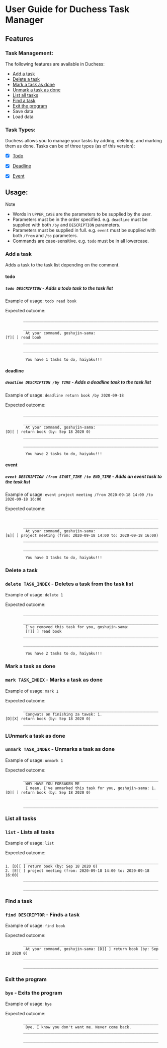 # User Guide for Duchess Task Manager

## Features 

### Task Management:

The following features are available in Duchess:
* [Add a task](#add-a-task)
* [Delete a task](#delete-a-task)
* [Mark a task as done](#mark-a-task-as-done)
* [Unmark a task as done](#unmark-a-task-as-done)
* [List all tasks](#list-all-tasks)
* [Find a task](#find-a-task)
* [Exit the program](#exit-the-program)
* Save data
* Load data

### Task Types:

Duchess allows you to manage your tasks by adding, deleting, and marking them as done.
Tasks can be of three types (as of this version): 
- [x] [Todo](#todo)
- [x] [Deadline](#deadline)
- [x] [Event](#event)


## Usage:

> [!NOTE]
> - Words in `UPPER_CASE` are the parameters to be supplied by the user.
> - Parameters must be in the order specified.
>   e.g. `deadline` must be supplied with both `/by` and `DESCRIPTION` parameters.
> - Parameters must be supplied in full.
>   e.g. `event` must be supplied with both `/from` and `/to` parameters.
> - Commands are case-sensitive.
>   e.g. `todo` must be in all lowercase.


### Add a task

Adds a task to the task list depending on the comment.

#### todo
##### `todo DESCRIPTION` - Adds a todo task to the task list

Example of usage:
`todo read book`

Expected outcome:
```
        ____________________________________________________________

        ____________________________________________________________
         At your command, goshujin-sama:
[T][ ] read book
        ____________________________________________________________

        ____________________________________________________________

         You have 1 tasks to do, haiyaku!!!
```

#### deadline
##### `deadline DESCRIPTION /by TIME` - Adds a deadline task to the task list

Example of usage:
`deadline return book /by 2020-09-18`

Expected outcome:
```
        ____________________________________________________________

        ____________________________________________________________
         At your command, goshujin-sama:
[D][ ] return book (by: Sep 18 2020 0)
        ____________________________________________________________

        ____________________________________________________________

         You have 2 tasks to do, haiyaku!!!
```

#### event
##### `event DESCRIPTION /from START_TIME /to END_TIME` - Adds an event task to the task list

Example of usage:
`event project meeting /from 2020-09-18 14:00 /to 2020-09-18 16:00`

Expected outcome:
```
        ____________________________________________________________

        ____________________________________________________________
         At your command, goshujin-sama:
[E][ ] project meeting (from: 2020-09-18 14:00 to: 2020-09-18 16:00)
        ____________________________________________________________

        ____________________________________________________________

         You have 3 tasks to do, haiyaku!!!
```

### Delete a task
### `delete TASK_INDEX` - Deletes a task from the task list

Example of usage:
`delete 1`

Expected outcome:
```
        ____________________________________________________________

        ____________________________________________________________
         I've removed this task for you, goshujin-sama:
         [T][ ] read book
        ____________________________________________________________

        ____________________________________________________________

         You have 2 tasks to do, haiyaku!!!
```


### Mark a task as done
### `mark TASK_INDEX` - Marks a task as done

Example of usage:
`mark 1`

Expected outcome:
```
        ____________________________________________________________
         Congwats on finishing za tawsk: 1.
[D][X] return book (by: Sep 18 2020 0)
        ____________________________________________________________

```

### LUnmark a task as done
### `unmark TASK_INDEX` - Unmarks a task as done

Example of usage:
`unmark 1`

Expected outcome:
```
        ____________________________________________________________
         WHY HAVE YOU FORSAKEN ME
         I mean, I've unmarked this task for you, goshujin-sama: 1.
[D][ ] return book (by: Sep 18 2020 0)
        ____________________________________________________________

        ____________________________________________________________
```

### List all tasks
### `list` - Lists all tasks

Example of usage:
`list`

Expected outcome:
```
        ____________________________________________________________
1. [D][ ] return book (by: Sep 18 2020 0)
2. [E][ ] project meeting (from: 2020-09-18 14:00 to: 2020-09-18 16:00)
        ____________________________________________________________

        ____________________________________________________________
```

### Find a task
### `find DESCRIPTOR` - Finds a task

Example of usage:
`find book`

Expected outcome:
```
        ____________________________________________________________
         At your command, goshujin-sama: [D][ ] return book (by: Sep 18 2020 0)
        ____________________________________________________________

        ____________________________________________________________
```

### Exit the program
### `bye` - Exits the program

Example of usage:
`bye`

Expected outcome:
```
        ____________________________________________________________
         Bye. I know you don't want me. Never come back.
        ____________________________________________________________

        ____________________________________________________________
```
